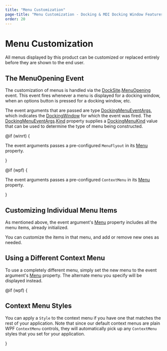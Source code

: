 ```yaml
---
title: "Menu Customization"
page-title: "Menu Customization - Docking & MDI Docking Window Features"
order: 20
---
```

# Menu Customization

All menus displayed by this product can be customized or replaced entirely before they are shown to the end user.

## The MenuOpening Event

The customization of menus is handled via the [DockSite](xref:@ActiproUIRoot.Controls.Docking.DockSite).[MenuOpening](xref:@ActiproUIRoot.Controls.Docking.DockSite.MenuOpening) event.  This event fires whenever a menu is displayed for a docking window, when an options button is pressed for a docking window, etc.

The event arguments that are passed are type [DockingMenuEventArgs](xref:@ActiproUIRoot.Controls.Docking.DockingMenuEventArgs), which indicates the [DockingWindow](xref:@ActiproUIRoot.Controls.Docking.DockingWindow) for which the event was fired.  The [DockingMenuEventArgs](xref:@ActiproUIRoot.Controls.Docking.DockingMenuEventArgs).[Kind](xref:@ActiproUIRoot.Controls.Docking.DockingMenuEventArgs.Kind) property supplies a [DockingMenuKind](xref:@ActiproUIRoot.Controls.Docking.DockingMenuKind) value that can be used to determine the type of menu being constructed.

@if (winrt) {

The event arguments passes a pre-configured `MenuFlyout` in its [Menu](xref:@ActiproUIRoot.Controls.Docking.DockingMenuEventArgs.Menu) property. 

}

@if (wpf) {

The event arguments passes a pre-configured `ContextMenu` in its [Menu](xref:@ActiproUIRoot.Controls.Docking.DockingMenuEventArgs.Menu) property. 

}

## Customizing Individual Menu Items

As mentioned above, the event argument's [Menu](xref:@ActiproUIRoot.Controls.Docking.DockingMenuEventArgs.Menu) property includes all the menu items, already initialized.

You can customize the items in that menu, and add or remove new ones as needed.

## Using a Different Context Menu

To use a completely different menu, simply set the new menu to the event argument's [Menu](xref:@ActiproUIRoot.Controls.Docking.DockingMenuEventArgs.Menu) property.  The alternate menu you specify will be displayed instead.

@if (wpf) {

## Context Menu Styles

You can apply a `Style` to the context menu if you have one that matches the rest of your application.  Note that since our default context menus are plain WPF `ContextMenu` controls, they will automatically pick up any `ContextMenu` styles that you set for your application.

}
